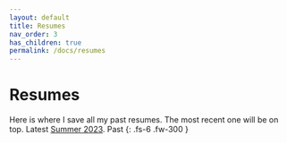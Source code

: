```yaml
---
layout: default
title: Resumes
nav_order: 3
has_children: true
permalink: /docs/resumes
---
```


# Resumes

Here is where I save all my past resumes. The most recent one will be on top.
Latest
[Summer 2023]({\docs\02-resumes\pdfs\Resume_S2023.pdf).
Past
{: .fs-6 .fw-300 }